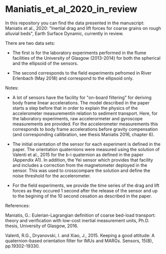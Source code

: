 # Maniatis_et_al_2020_in_review
In this repository you can find the data presented in the manuscript: Maniatis et al., 2020: "Inertial drag and lift forces for coarse grains on rough alluvial beds", Earth Surface Dynamic, currently in review.

There are two data sets:

- The first is for the laboratory experiments performed in the flume facilities of the University of Glasgow (2013-2014) for both the spherical and the ellipsoid of the sensors.

- The second corresponds to the field experiments pefromed in River Erlenbach (May 2018) and correspond to the ellipsoid only. 

Notes: 
- A lot of sensors have the facility for "on-board filtering" for deriving body frame linear accelerations. The model described in the paper starts a step before that in order to explain the physics of the accelerometer measurementin relation to sediment transport. Here, for the laboratory experiments, raw accelerormeter and gyroscope measurements are provided. For the accelerometer measurements this corresponds to body frame accelerations before gravity compensation (and corresponding callibration, see thesis Maniatis 2016, chapter 6). 

- The initial oriantation of the sensor for each experiment is defined in the paper. The orientation quaternions were measured using the solution of  Valenti et al., 2015 for the b-i quaternion as defined in the paper (Appendix A1). In addition, the Yei sensor which provides that facility and includes a correction from the magnetometer deployed in the sensor. This was used to crosscompare the solution and define the noise threshold for the accelerometer. 

- For the field experiments, we provide the time series of the drag and lift forces as they occured 1 second after the release of the sensor and up to the begining of the 10 second cesation as described in the paper. 


References:

Maniatis, G.: Eulerian-Lagrangian definition of coarse bed-load transport: theory and verification with low-cost inertial measurement units,
Ph.D. thesis, University of Glasgow, 2016.

Valenti, R.G., Dryanovski, I. and Xiao, J., 2015. Keeping a good attitude: A quaternion-based orientation filter for IMUs and MARGs. Sensors, 15(8), pp.19302-19330.
